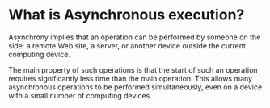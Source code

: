 # What is Asynchronous execution?

Asynchrony implies that an operation can be performed by someone on the side: a remote Web site, a server, or another device outside the current computing device.

The main property of such operations is that the start of such an operation requires significantly less time than the main operation. This allows many asynchronous operations to be performed simultaneously, even on a device with a small number of computing devices.